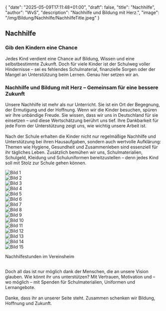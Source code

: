 {
    "date": "2025-05-09T17:11:48+01:00",
    "draft": false,
    "title": "Nachhilfe",
    "author": "WvS",
    "description": "Nachhilfe und Bildung mit Herz.",
    "image": "/img/Bildung/Nachhilfe/NachhilfeTitle.jpeg"
}

## Nachhilfe

### Gib den Kindern eine Chance
Jedes Kind verdient eine Chance auf Bildung, Wissen und eine selbstbestimmte Zukunft. Doch für viele Kinder ist der Schulweg voller Hindernisse – sei es fehlendes Schulmaterial, finanzielle Sorgen oder der Mangel an Unterstützung beim Lernen. Genau hier setzen wir an.

### Nachhilfe und Bildung mit Herz – Gemeinsam für eine bessere Zukunft
Unsere Nachhilfe ist mehr als nur Unterricht. Sie ist ein Ort der Begegnung, der Ermutigung und der Hoffnung. Wenn wir die Kinder besuchen, spüren wir ihre unbändige Freude. Sie wissen, dass wir uns in Deutschland für sie einsetzen – und diese Wertschätzung berührt uns tief. Ihre Dankbarkeit für jede Form der Unterstützung zeigt uns, wie wichtig unsere Arbeit ist.
<br>
<br>
Nach der Schule erhalten die Kinder nicht nur regelmäßige Nachhilfe und Unterstützung bei ihren Hausaufgaben, sondern auch wertvolle Aufklärung: Themen wie Hygiene, Gesundheit und Zusammenleben sind essenziell für ihr tägliches Leben. Zusätzlich bemühen wir uns, Schulmaterialien, Schulgeld, Kleidung und Schuluniformen bereitzustellen – denn jedes Kind soll mit Stolz zur Schule gehen können.

<div class="swiper-container swiper-container-portrait">
  <div class="swiper-wrapper">
    <div class="swiper-slide">
        <img src="/img/Bildung/Nachhilfe/Nachhilfe (1).jpg" alt="Bild 1" />
    </div>
    <div class="swiper-slide">
        <img src="/img/Bildung/Nachhilfe/Nachhilfe (2).jpg" alt="Bild 2" />
    </div>
    <div class="swiper-slide">
        <img src="/img/Bildung/Nachhilfe/Nachhilfe (1).jpeg" alt="Bild 3" />
    </div>
    <div class="swiper-slide">
        <img src="/img/Bildung/Nachhilfe/Nachhilfe (2).jpeg" alt="Bild 4" />
    </div>
    <div class="swiper-slide">
        <img src="/img/Bildung/Nachhilfe/Nachhilfe (3).jpeg" alt="Bild 5" />
    </div>
    <div class="swiper-slide">
        <img src="/img/Bildung/Nachhilfe/Nachhilfe (4).jpeg" alt="Bild 6" />
    </div>
    <div class="swiper-slide">
        <img src="/img/Bildung/Nachhilfe/Nachhilfe (5).jpeg" alt="Bild 7" />
    </div>
    <div class="swiper-slide">
        <img src="/img/Bildung/Nachhilfe/Nachhilfe (6).jpeg" alt="Bild 8" />
    </div>
    <div class="swiper-slide">
        <img src="/img/Bildung/Nachhilfe/Nachhilfe (7).jpeg" alt="Bild 9" />
    </div>
    <div class="swiper-slide">
        <img src="/img/Bildung/Nachhilfe/Nachhilfe (8).jpeg" alt="Bild 10" />
    </div>
    <div class="swiper-slide">
        <img src="/img/Bildung/Nachhilfe/Nachhilfe (9).jpeg" alt="Bild 11" />
    </div>
    <div class="swiper-slide">
        <img src="/img/Bildung/Nachhilfe/Nachhilfe (10).jpeg" alt="Bild 12" />
    </div>
    <div class="swiper-slide">
        <img src="/img/Bildung/Nachhilfe/Nachhilfe (11).jpeg" alt="Bild 13" />
    </div>
    <div class="swiper-slide">
        <img src="/img/Bildung/Nachhilfe/Nachhilfe (12).jpeg" alt="Bild 14" />
    </div>
    <div class="swiper-slide">
        <img src="/img/Bildung/Nachhilfe/Nachhilfe (13).jpeg" alt="Bild 15" />
    </div>
  </div>
  <!-- Navigation -->
  <div class="swiper-button-prev"></div>
  <div class="swiper-button-next"></div>
  <div class="swiper-pagination"></div>
</div>
<p class="img-caption">Nachhilfestunden im Vereinsheim</p>
<br>
Doch all das ist nur möglich dank der Menschen, die an unsere Vision glauben. Wie könnt ihr uns unterstützen? Mit Vertrauen, Motivation und – wo möglich – mit Spenden für Schulmaterialien, Uniformen und Lernangebote.
<br>
<br>
Danke, dass ihr an unserer Seite steht. Zusammen schenken wir Bildung, Hoffnung und Zukunft.